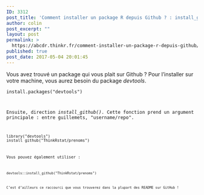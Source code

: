 ```yaml
---
ID: 3312
post_title: 'Comment installer un package R depuis Github ? : install_github()'
author: colin
post_excerpt: ""
layout: post
permalink: >
  https://abcdr.thinkr.fr/comment-installer-un-package-r-depuis-github/
published: true
post_date: 2017-05-04 20:01:45
---
```

<p>Vous avez trouvé un package qui vous plait sur Github ? Pour l’installer sur votre machine, vous aurez besoin du package <em>devtools</em>.</p><p> <pre><code>install.packages("devtools")</pre> </p><p>Ensuite, direction <em>install_github()</em>. Cette fonction prend un argument principale : entre guillemets, "username/repo".</p><p> <pre><code>library("devtools")<br />install_github("ThinkRstat/prenoms")</pre> </p><p>Vous pouvez également utiliser : </p><p> <pre><code>devtools::install_github("ThinkRstat/prenoms")</pre> </p><p>C’est d’ailleurs ce raccourci que vous trouverez dans la plupart des README sur GitHub !</p>
